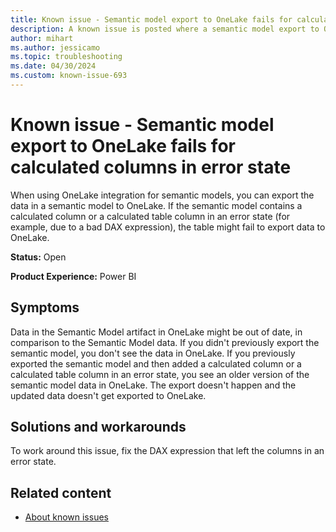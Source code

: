 ```yaml
---
title: Known issue - Semantic model export to OneLake fails for calculated columns in error state
description: A known issue is posted where a semantic model export to OneLake fails for calculated columns in error state.
author: mihart
ms.author: jessicamo
ms.topic: troubleshooting  
ms.date: 04/30/2024
ms.custom: known-issue-693
---
```


# Known issue - Semantic model export to OneLake fails for calculated columns in error state

When using OneLake integration for semantic models, you can export the data in a semantic model to OneLake. If the semantic model contains a calculated column or a calculated table column in an error state (for example, due to a bad DAX expression), the table might fail to export data to OneLake.

**Status:** Open

**Product Experience:** Power BI

## Symptoms

Data in the Semantic Model artifact in OneLake might be out of date, in comparison to the Semantic Model data.
If you didn't previously export the semantic model, you don't see the data in OneLake. If you previously exported the semantic model and then added a calculated column or a calculated table column in an error state, you see an older version of the semantic model data in OneLake. The export doesn't happen and the updated data doesn't get exported to OneLake.

## Solutions and workarounds

To work around this issue, fix the DAX expression that left the columns in an error state.

## Related content

- [About known issues](https://support.fabric.microsoft.com/known-issues)
